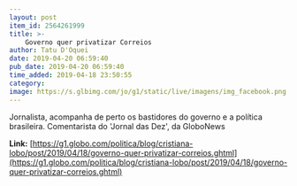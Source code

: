 ```yaml
---
layout: post
item_id: 2564261999
title: >-
    Governo quer privatizar Correios
author: Tatu D'Oquei
date: 2019-04-20 06:59:40
pub_date: 2019-04-20 06:59:40
time_added: 2019-04-18 23:50:55
category: 
image: https://s.glbimg.com/jo/g1/static/live/imagens/img_facebook.png
---
```


Jornalista, acompanha de perto os bastidores do governo e a política brasileira. Comentarista do 'Jornal das Dez', da GloboNews

**Link:** [https://g1.globo.com/politica/blog/cristiana-lobo/post/2019/04/18/governo-quer-privatizar-correios.ghtml](https://g1.globo.com/politica/blog/cristiana-lobo/post/2019/04/18/governo-quer-privatizar-correios.ghtml)

